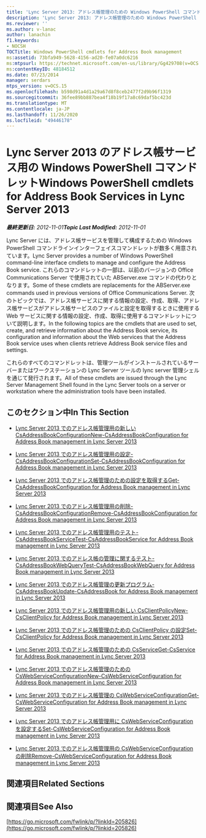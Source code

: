 ```yaml
---
title: 'Lync Server 2013: アドレス帳管理のための Windows PowerShell コマンドレット'
description: 'Lync Server 2013: アドレス帳管理のための Windows PowerShell コマンドレット。'
ms.reviewer: ''
ms.author: v-lanac
author: lanachin
f1.keywords:
- NOCSH
TOCTitle: Windows PowerShell cmdlets for Address Book management
ms:assetid: 73bfa949-5628-4156-ad20-fe07a0dc6216
ms:mtpsurl: https://technet.microsoft.com/en-us/library/Gg429708(v=OCS.15)
ms:contentKeyID: 48184512
ms.date: 07/23/2014
manager: serdars
mtps_version: v=OCS.15
ms.openlocfilehash: b598d91a4d1a29a67d8f8ceb2477f2d9b96f1319
ms.sourcegitcommit: 36fee89bb887bea4f18b19f17a8c69daf5bc423d
ms.translationtype: MT
ms.contentlocale: ja-JP
ms.lasthandoff: 11/26/2020
ms.locfileid: "49446178"
---
```

# <a name="windows-powershell-cmdlets-for-address-book-services-in-lync-server-2013"></a><span data-ttu-id="37eb3-103">Lync Server 2013 のアドレス帳サービス用の Windows PowerShell コマンドレット</span><span class="sxs-lookup"><span data-stu-id="37eb3-103">Windows PowerShell cmdlets for Address Book Services in Lync Server 2013</span></span>

<div data-xmlns="http://www.w3.org/1999/xhtml">

<div class="topic" data-xmlns="http://www.w3.org/1999/xhtml" data-msxsl="urn:schemas-microsoft-com:xslt" data-cs="https://msdn.microsoft.com/">

<div data-asp="https://msdn2.microsoft.com/asp">



</div>

<div id="mainSection">

<div id="mainBody"><span data-ttu-id="37eb3-104">

<span> </span></span><span class="sxs-lookup"><span data-stu-id="37eb3-104">

<span> </span></span></span>

<span data-ttu-id="37eb3-105">_**最終更新日:** 2012-11-01_</span><span class="sxs-lookup"><span data-stu-id="37eb3-105">_**Topic Last Modified:** 2012-11-01_</span></span>

<span data-ttu-id="37eb3-106">Lync Server には、アドレス帳サービスを管理して構成するための Windows PowerShell コマンドラインインターフェイスコマンドレットが数多く用意されています。</span><span class="sxs-lookup"><span data-stu-id="37eb3-106">Lync Server provides a number of Windows PowerShell command-line interface cmdlets to manage and configure the Address Book service.</span></span> <span data-ttu-id="37eb3-107">これらのコマンドレットの一部は、以前のバージョンの Office Communications Server で使用されていた ABServer.exe コマンドの代わりとなります。</span><span class="sxs-lookup"><span data-stu-id="37eb3-107">Some of these cmdlets are replacements for the ABServer.exe commands used in previous versions of Office Communications Server.</span></span> <span data-ttu-id="37eb3-108">次のトピックでは、アドレス帳サービスに関する情報の設定、作成、取得、アドレス帳サービスがアドレス帳サービスのファイルと設定を取得するときに使用する Web サービスに関する情報の設定、作成、取得に使用するコマンドレットについて説明します。</span><span class="sxs-lookup"><span data-stu-id="37eb3-108">In the following topics are the cmdlets that are used to set, create, and retrieve information about the Address Book service, its configuration and information about the Web services that the Address Book service uses when clients retrieve Address Book service files and settings.</span></span>

<span data-ttu-id="37eb3-109">これらのすべてのコマンドレットは、管理ツールがインストールされているサーバーまたはワークステーションの Lync Server ツールの lync server 管理シェルを通じて発行されます。</span><span class="sxs-lookup"><span data-stu-id="37eb3-109">All of these cmdlets are issued through the Lync Server Management Shell found in the Lync Server tools on a server or workstation where the administration tools have been installed.</span></span>

<div>

## <a name="in-this-section"></a><span data-ttu-id="37eb3-110">このセクション中</span><span class="sxs-lookup"><span data-stu-id="37eb3-110">In This Section</span></span>

  - [<span data-ttu-id="37eb3-111">Lync Server 2013 でのアドレス帳管理用の新しい CsAddressBookConfiguration</span><span class="sxs-lookup"><span data-stu-id="37eb3-111">New-CsAddressBookConfiguration for Address Book management in Lync Server 2013</span></span>](lync-server-2013-New-CsAddressBookConfiguration-for-address-book-management.md)

  - [<span data-ttu-id="37eb3-112">Lync Server 2013 でのアドレス帳管理用の設定-CsAddressBookConfiguration</span><span class="sxs-lookup"><span data-stu-id="37eb3-112">Set-CsAddressBookConfiguration for Address Book management in Lync Server 2013</span></span>](lync-server-2013-set-csaddressbookconfiguration-for-address-book-management.md)

  - [<span data-ttu-id="37eb3-113">Lync Server 2013 でのアドレス帳管理のための設定を取得する</span><span class="sxs-lookup"><span data-stu-id="37eb3-113">Get-CsAddressBookConfiguration for Address Book management in Lync Server 2013</span></span>](lync-server-2013-get-csaddressbookconfiguration-for-address-book-management.md)

  - [<span data-ttu-id="37eb3-114">Lync Server 2013 でのアドレス帳管理用の削除-CsAddressBookConfiguration</span><span class="sxs-lookup"><span data-stu-id="37eb3-114">Remove-CsAddressBookConfiguration for Address Book management in Lync Server 2013</span></span>](lync-server-2013-remove-csaddressbookconfiguration-for-address-book-management.md)

  - [<span data-ttu-id="37eb3-115">Lync Server 2013 でのアドレス帳管理用のテスト-CsAddressBookService</span><span class="sxs-lookup"><span data-stu-id="37eb3-115">Test-CsAddressBookService for Address Book management in Lync Server 2013</span></span>](lync-server-2013-test-csaddressbookservice-for-address-book-management.md)

  - [<span data-ttu-id="37eb3-116">Lync Server 2013 でのアドレス帳の管理に関するテスト-CsAddressBookWebQuery</span><span class="sxs-lookup"><span data-stu-id="37eb3-116">Test-CsAddressBookWebQuery for Address Book management in Lync Server 2013</span></span>](lync-server-2013-test-csaddressbookwebquery-for-address-book-management.md)

  - [<span data-ttu-id="37eb3-117">Lync Server 2013 でのアドレス帳管理の更新プログラム-CsAddressBook</span><span class="sxs-lookup"><span data-stu-id="37eb3-117">Update-CsAddressBook for Address Book management in Lync Server 2013</span></span>](lync-server-2013-update-csaddressbook-for-address-book-management.md)

  - [<span data-ttu-id="37eb3-118">Lync Server 2013 でのアドレス帳管理用の新しい CsClientPolicy</span><span class="sxs-lookup"><span data-stu-id="37eb3-118">New-CsClientPolicy for Address Book management in Lync Server 2013</span></span>](lync-server-2013-new-csclientpolicy-for-address-book-management.md)

  - [<span data-ttu-id="37eb3-119">Lync Server 2013 でのアドレス帳管理のための CsClientPolicy の設定</span><span class="sxs-lookup"><span data-stu-id="37eb3-119">Set-CsClientPolicy for Address Book management in Lync Server 2013</span></span>](lync-server-2013-set-csclientpolicy-for-address-book-management.md)

  - [<span data-ttu-id="37eb3-120">Lync Server 2013 でのアドレス帳管理のための CsService</span><span class="sxs-lookup"><span data-stu-id="37eb3-120">Get-CsService for Address Book management in Lync Server 2013</span></span>](lync-server-2013-get-csservice-for-address-book-management.md)

  - [<span data-ttu-id="37eb3-121">Lync Server 2013 でのアドレス帳管理のための CsWebServiceConfiguration</span><span class="sxs-lookup"><span data-stu-id="37eb3-121">New-CsWebServiceConfiguration for Address Book management in Lync Server 2013</span></span>](lync-server-2013-New-CsWebServiceConfiguration-for-address-book-management.md)

  - [<span data-ttu-id="37eb3-122">Lync Server 2013 でのアドレス帳管理の CsWebServiceConfiguration</span><span class="sxs-lookup"><span data-stu-id="37eb3-122">Get-CsWebServiceConfiguration for Address Book management in Lync Server 2013</span></span>](lync-server-2013-get-cswebserviceconfiguration-for-address-book-management.md)

  - [<span data-ttu-id="37eb3-123">Lync Server 2013 でのアドレス帳管理用に CsWebServiceConfiguration を設定する</span><span class="sxs-lookup"><span data-stu-id="37eb3-123">Set-CsWebServiceConfiguration for Address Book management in Lync Server 2013</span></span>](lync-server-2013-set-cswebserviceconfiguration-for-address-book-management.md)

  - [<span data-ttu-id="37eb3-124">Lync Server 2013 でのアドレス帳管理用の CsWebServiceConfiguration の削除</span><span class="sxs-lookup"><span data-stu-id="37eb3-124">Remove-CsWebServiceConfiguration for Address Book management in Lync Server 2013</span></span>](lync-server-2013-remove-cswebserviceconfiguration-for-address-book-management.md)

</div>

<div>

## <a name="related-sections"></a><span data-ttu-id="37eb3-125">関連項目</span><span class="sxs-lookup"><span data-stu-id="37eb3-125">Related Sections</span></span>

</div>

<div>

## <a name="see-also"></a><span data-ttu-id="37eb3-126">関連項目</span><span class="sxs-lookup"><span data-stu-id="37eb3-126">See Also</span></span>


[https://go.microsoft.com/fwlink/p/?linkId=205826](https://go.microsoft.com/fwlink/p/?linkid=205826)  
  

<span data-ttu-id="37eb3-127"></div>

</div>

<span> </span>

</div>

</div>

</span><span class="sxs-lookup"><span data-stu-id="37eb3-127"></div>

</div>

<span> </span>

</div>

</div>

</span></span></div>

